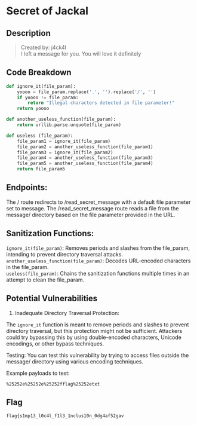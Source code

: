 # Secret of Jackal
## Description
> Created by: j4ck4l <br>
> I left a message for you. You will love it definitely
## Code Breakdown
```python
def ignore_it(file_param):
	yoooo = file_param.replace('.', '').replace('/', '')
	if yoooo != file_param:
		return "Illegal characters detected in file parameter!"
	return yoooo

def another_useless_function(file_param):
	return urllib.parse.unquote(file_param)

def useless (file_param):
	file_param1 = ignore_it(file_param)
	file_param2 = another_useless_function(file_param1)
	file_param3 = ignore_it(file_param2)
	file_param4 = another_useless_function(file_param3)
	file_param5 = another_useless_function(file_param4)
	return file_param5
```
## Endpoints:

The / route redirects to /read_secret_message with a default file parameter set to message.
The /read_secret_message route reads a file from the message/ directory based on the file parameter provided in the URL.

## Sanitization Functions:

```ignore_it(file_param)```: Removes periods and slashes from the file_param, intending to prevent directory traversal attacks. <br>
```another_useless_function(file_param)```: Decodes URL-encoded characters in the file_param. <br>
```useless(file_param)```: Chains the sanitization functions multiple times in an attempt to clean the file_param.

## Potential Vulnerabilities
1. Inadequate Directory Traversal Protection:

The ```ignore_it``` function is meant to remove periods and slashes to prevent directory traversal, but this protection might not be sufficient. Attackers could try bypassing this by using double-encoded characters, Unicode encodings, or other bypass techniques.

Testing: You can test this vulnerability by trying to access files outside the message/ directory using various encoding techniques.

Example payloads to test:

```%25252e%25252e%25252fflag%25252etxt``` <br>

## Flag
```flag{s1mp13_l0c4l_f1l3_1nclus10n_0dg4af52gav```

